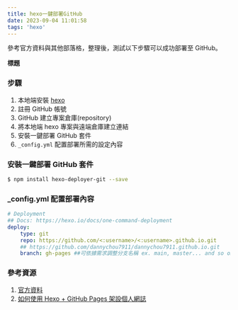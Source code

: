 ```yaml
---
title: hexo一鍵部署GitHub
date: 2023-09-04 11:01:58
tags: 'hexo'
---
```


參考官方資料與其他部落格，整理後，測試以下步驟可以成功部署至 GitHub。

**標題**

### 步驟

1. 本地端安裝 [hexo](https://hexo.io/zh-tw/docs/setup)
2. 註冊 GitHub 帳號
3. GitHub 建立專案倉庫(repository)
4. 將本地端 hexo 專案與遠端倉庫建立連結
5. 安裝一鍵部署 GitHub 套件
6. `_config.yml` 配置部署所需的設定內容

### 安裝一鍵部署 GitHub 套件

```bash
$ npm install hexo-deployer-git --save
```

### \_config.yml 配置部署內容

```yml
# Deployment
## Docs: https://hexo.io/docs/one-command-deployment
deploy:
    type: git
    repo: https://github.com/<:username>/<:username>.github.io.git
    ## https://github.com/dannychou7911/dannychou7911.github.io.git
    branch: gh-pages ##可依據需求調整分支名稱 ex. main, master... and so on.
```

### 參考資源

1. [官方資料](https://hexo.io/zh-tw/docs/github-pages)
2. [如何使用 Hexo + GitHub Pages 架設個人網誌](https://hackmd.io/@Heidi-Liu/note-hexo-github#%E9%83%A8%E7%BD%B2%E5%88%B0-GitHub)
